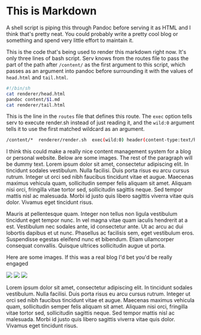 # This is Markdown

A shell script is piping this through Pandoc before serving it as HTML and I
think that's pretty neat. You could probably write a pretty cool blog or
something and spend very little effort to maintain it.

This is the code that's being used to render this markdown right now. It's
only three lines of bash script. Serv knows from the routes file to pass the 
part of the path after `/content/` as the first argument to this script, which
passes as an argument into pandoc before surrounding it with the values of
`head.html` and `tail.html`.

```bash
#!/bin/sh
cat renderer/head.html
pandoc content/$1.md
cat renderer/tail.html
```

This is the line in the `routes` file that defines this route.
The `exec` option tells serv to execute render.sh instead of just reading it,
and the `wild:0` argument tells it to use the first matched wildcard as an
argument.

```bash
/content/*  renderer/render.sh  exec(wild:0) header(content-type:text/html)
```

I think this could make a really nice content management system for a blog or
personal website. Below are some images. The rest of the paragraph will be
dummy text.
Lorem ipsum dolor sit amet, consectetur adipiscing elit. In tincidunt sodales vestibulum. Nulla facilisi. Duis porta risus eu arcu cursus rutrum. Integer ut orci sed nibh faucibus tincidunt vitae et augue. Maecenas maximus vehicula quam, sollicitudin semper felis aliquam sit amet. Aliquam nisi orci, fringilla vitae tortor sed, sollicitudin sagittis neque. Sed tempor mattis nisl ac malesuada. Morbi id justo quis libero sagittis viverra vitae quis dolor. Vivamus eget tincidunt risus.

Mauris at pellentesque quam. Integer non tellus non ligula vestibulum tincidunt eget tempor nunc. In vel magna vitae quam iaculis hendrerit at a est. Vestibulum nec sodales ante, id consectetur ante. Ut ac arcu ac dui lobortis dapibus et ut nunc. Phasellus ac facilisis sem, eget vestibulum eros. Suspendisse egestas eleifend nunc et bibendum. Etiam ullamcorper consequat convallis. Quisque ultrices sollicitudin augue ut porta. 

Here are some images. If this was a real blog I'd bet you'd be really engaged

![](https://i.huffpost.com/gen/1271717/thumbs/o-LONDON-MAP-570.jpg?3)
![](https://i.huffpost.com/gen/1271693/thumbs/o-PARIS-MAP-570.jpg?5)
![](https://i.huffpost.com/gen/1271776/thumbs/o-LA-MAP-570.jpg?1)

Lorem ipsum dolor sit amet, consectetur adipiscing elit. In tincidunt sodales vestibulum. Nulla facilisi. Duis porta risus eu arcu cursus rutrum. Integer ut orci sed nibh faucibus tincidunt vitae et augue. Maecenas maximus vehicula quam, sollicitudin semper felis aliquam sit amet. Aliquam nisi orci, fringilla vitae tortor sed, sollicitudin sagittis neque. Sed tempor mattis nisl ac malesuada. Morbi id justo quis libero sagittis viverra vitae quis dolor. Vivamus eget tincidunt risus.

